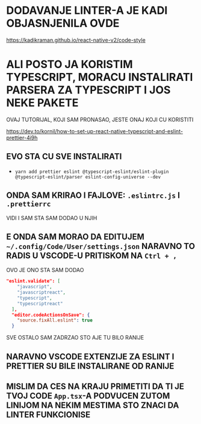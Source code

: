 # DODAVANJE LINTER-A JE KADI OBJASNJENILA OVDE

<https://kadikraman.github.io/react-native-v2/code-style>

# ALI POSTO JA KORISTIM TYPESCRIPT, MORACU INSTALIRATI PARSERA ZA TYPESCRIPT I JOS NEKE PAKETE

OVAJ TUTORIJAL, KOJI SAM PRONASAO, JESTE ONAJ KOJI CU KORISTITI

<https://dev.to/kornil/how-to-set-up-react-native-typescript-and-eslint-prettier-4i9h>

## EVO STA CU SVE INSTALIRATI

- `yarn add prettier eslint @typescript-eslint/eslint-plugin @typescript-eslint/parser eslint-config-universe --dev`

## ONDA SAM KRIRAO I FAJLOVE: `.eslintrc.js` I `.prettierrc`

VIDI I SAM STA SAM DODAO U NJIH

## E ONDA SAM MORAO DA EDITUJEM `~/.config/Code/User/settings.json` NARAVNO TO RADIS U VSCODE-U PRITISKOM NA `Ctrl + ,`

OVO JE ONO STA SAM DODAO

```json
"eslint.validate": [
    "javascript",
    "javascriptreact",
    "typescript",
    "typescriptreact"
  ],
  "editor.codeActionsOnSave": {
    "source.fixAll.eslint": true
  }
```

SVE OSTALO SAM ZADRZAO STO AJE TU BILO RANIJE

## NARAVNO VSCODE EXTENZIJE ZA ESLINT I PRETTIER SU BILE INSTALIRANE OD RANIJE

## MISLIM DA CES NA KRAJU PRIMETITI DA TI JE TVOJ CODE `App.tsx`-A PODVUCEN ZUTOM LINIJOM NA NEKIM MESTIMA STO ZNACI DA LINTER FUNKCIONISE